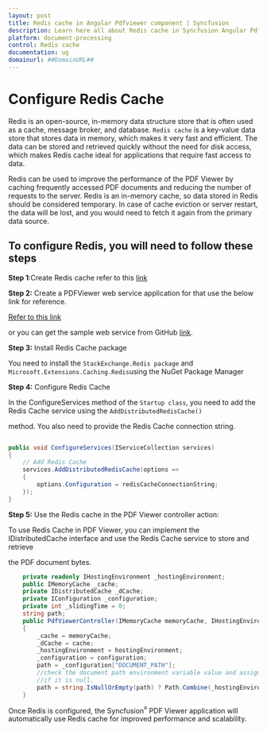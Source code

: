 ```yaml
---
layout: post
title: Redis cache in Angular Pdfviewer component | Syncfusion
description: Learn here all about Redis cache in Syncfusion Angular Pdfviewer component of Syncfusion Essential JS 2 and more.
platform: document-processing
control: Redis cache
documentation: ug
domainurl: ##DomainURL##
---
```


# Configure Redis Cache

Redis is an open-source, in-memory data structure store that is often used as a cache, message broker, and database. `Redis cache` is a key-value data store that stores data in memory, which makes it very fast and efficient. The data can be stored and retrieved quickly without the need for disk access, which makes Redis cache ideal for applications that require fast access to data.

Redis can be used to improve the performance of the PDF Viewer by caching frequently accessed PDF documents and reducing the number of requests to the server. Redis is an in-memory cache, so data stored in Redis should be considered temporary. In case of cache eviction or server restart, the data will be lost, and you would need to fetch it again from the primary data source.

## To configure Redis, you will need to follow these steps

**Step 1**:Create Redis cache refer to this [link](https://learn.microsoft.com/en-us/azure/azure-cache-for-redis/cache-dotnet-how-to-use-azure-redis-cache)

**Step 2:**  Create a PDFViewer web service application for that use the below link for reference.

[Refer to this link](https://www.syncfusion.com/kb/11063/how-to-create-pdf-viewer-web-service-in-net-core-3-0-and-above)

or you can get the sample web service from GitHub [link](https://github.com/SyncfusionExamples/EJ2-PDFViewer-WebServices).

**Step 3:**  Install Redis Cache package

You need to install the `StackExchange.Redis package` and `Microsoft.Extensions.Caching.Redis`using the NuGet Package Manager

**Step 4:**  Configure Redis Cache

In the ConfigureServices method of the `Startup class`, you need to add the Redis Cache service using the `AddDistributedRedisCache()`

method. You also need to provide the Redis Cache connection string.

```cs

public void ConfigureServices(IServiceCollection services)
{
    // Add Redis Cache
    services.AddDistributedRedisCache(options =>
    {
        options.Configuration = redisCacheConnectionString;
    });
}

```

**Step 5:** Use the Redis cache in the PDF Viewer controller action:

To use Redis Cache in PDF Viewer, you can implement the IDistributedCache interface and use the Redis Cache service to store and
retrieve

the PDF document bytes.

```cs
    private readonly IHostingEnvironment _hostingEnvironment;
    public IMemoryCache _cache;
    private IDistributedCache _dCache;
    private IConfiguration _configuration;
    private int _slidingTime = 0;
    string path;
    public PdfViewerController(IMemoryCache memoryCache, IHostingEnvironment hostingEnvironment, IDistributedCache cache, IConfiguration configuration)
    {
        _cache = memoryCache;
        _dCache = cache;
        _hostingEnvironment = hostingEnvironment;
        _configuration = configuration;
        path = _configuration["DOCUMENT_PATH"];
        //check the document path environment variable value and assign default data folder
        //if it is null.
        path = string.IsNullOrEmpty(path) ? Path.Combine(_hostingEnvironment.ContentRootPath, "Data") : Path.Combine(_hostingEnvironment.ContentRootPath, path);
    }
```

Once Redis is configured, the Syncfusion<sup style="font-size:70%">&reg;</sup> PDF Viewer application will automatically use Redis cache for improved performance and scalability.